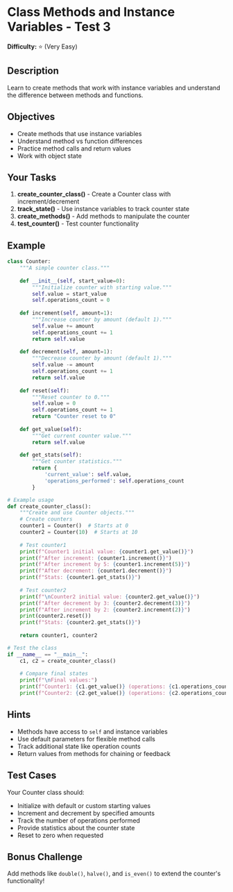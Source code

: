# Class Methods and Instance Variables - Test 3

**Difficulty:** ⭐ (Very Easy)

## Description

Learn to create methods that work with instance variables and understand the difference between methods and functions.

## Objectives

- Create methods that use instance variables
- Understand method vs function differences
- Practice method calls and return values
- Work with object state

## Your Tasks

1. **create_counter_class()** - Create a Counter class with increment/decrement
2. **track_state()** - Use instance variables to track counter state
3. **create_methods()** - Add methods to manipulate the counter
4. **test_counter()** - Test counter functionality

## Example

```python
class Counter:
    """A simple counter class."""
    
    def __init__(self, start_value=0):
        """Initialize counter with starting value."""
        self.value = start_value
        self.operations_count = 0
    
    def increment(self, amount=1):
        """Increase counter by amount (default 1)."""
        self.value += amount
        self.operations_count += 1
        return self.value
    
    def decrement(self, amount=1):
        """Decrease counter by amount (default 1)."""
        self.value -= amount
        self.operations_count += 1
        return self.value
    
    def reset(self):
        """Reset counter to 0."""
        self.value = 0
        self.operations_count += 1
        return "Counter reset to 0"
    
    def get_value(self):
        """Get current counter value."""
        return self.value
    
    def get_stats(self):
        """Get counter statistics."""
        return {
            'current_value': self.value,
            'operations_performed': self.operations_count
        }

# Example usage
def create_counter_class():
    """Create and use Counter objects."""
    # Create counters
    counter1 = Counter()  # Starts at 0
    counter2 = Counter(10)  # Starts at 10
    
    # Test counter1
    print(f"Counter1 initial value: {counter1.get_value()}")
    print(f"After increment: {counter1.increment()}")
    print(f"After increment by 5: {counter1.increment(5)}")
    print(f"After decrement: {counter1.decrement()}")
    print(f"Stats: {counter1.get_stats()}")
    
    # Test counter2
    print(f"\nCounter2 initial value: {counter2.get_value()}")
    print(f"After decrement by 3: {counter2.decrement(3)}")
    print(f"After increment by 2: {counter2.increment(2)}")
    print(counter2.reset())
    print(f"Stats: {counter2.get_stats()}")
    
    return counter1, counter2

# Test the class
if __name__ == "__main__":
    c1, c2 = create_counter_class()
    
    # Compare final states
    print(f"\nFinal values:")
    print(f"Counter1: {c1.get_value()} (operations: {c1.operations_count})")
    print(f"Counter2: {c2.get_value()} (operations: {c2.operations_count})")
```

## Hints

- Methods have access to `self` and instance variables
- Use default parameters for flexible method calls
- Track additional state like operation counts
- Return values from methods for chaining or feedback

## Test Cases

Your Counter class should:
- Initialize with default or custom starting values
- Increment and decrement by specified amounts
- Track the number of operations performed
- Provide statistics about the counter state
- Reset to zero when requested

## Bonus Challenge

Add methods like `double()`, `halve()`, and `is_even()` to extend the counter's functionality!
